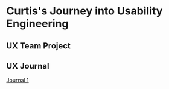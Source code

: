 # Curtis's Journey into Usability Engineering 


## UX Team Project


## UX Journal

[Journal 1](https://usabilityengineering.github.io/ux-portfolio-cbfiggins/j01)
